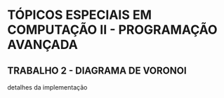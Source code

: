 
# TÓPICOS ESPECIAIS EM COMPUTAÇÃO II - PROGRAMAÇÃO AVANÇADA

## TRABALHO 2 - DIAGRAMA DE VORONOI

detalhes da implementação
